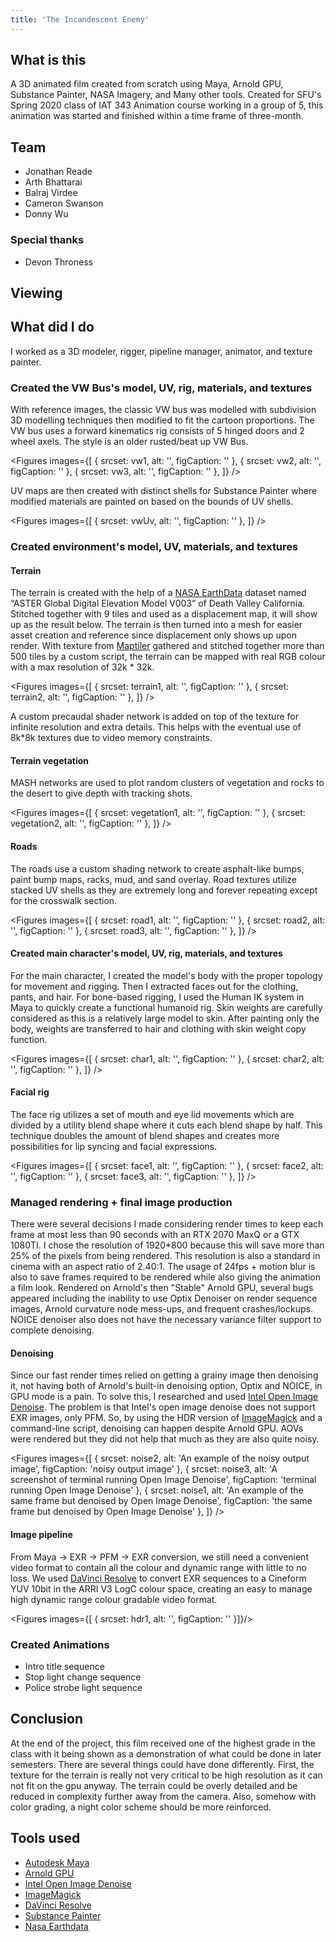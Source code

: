 ```yaml
---
title: 'The Incandescent Enemy'
---
```


<script context="module">
  import img from "$lib/images/the-incandescent-enemy/cover.png?srcset";
  export const cover = img;

  export const load = () => ({props: {cover: cover}});
</script>

<script>
  import YoutubeEmbed from "$lib/components/YoutubeEmbed.svelte";
  import Image from "$lib/components/Image.svelte";
  import Figures from "$lib/components/Figures.svelte";

  import char1 from "$lib/images/the-incandescent-enemy/char-1.png?srcset";
  import char2 from "$lib/images/the-incandescent-enemy/char-2.png?srcset";
  import face1 from "$lib/images/the-incandescent-enemy/face-1.png?srcset";
  import face2 from "$lib/images/the-incandescent-enemy/face-2.png?srcset";
  import face3 from "$lib/images/the-incandescent-enemy/face-3.png?srcset";
  import face4 from "$lib/images/the-incandescent-enemy/face-4.png?srcset";
  import hdr1 from "$lib/images/the-incandescent-enemy/hdr-1.png?srcset";
  import noise1 from "$lib/images/the-incandescent-enemy/noise-1.png?srcset";
  import noise2 from "$lib/images/the-incandescent-enemy/noise-2.png?srcset";
  import noise3 from "$lib/images/the-incandescent-enemy/noise-3.png?srcset";
  import road1 from "$lib/images/the-incandescent-enemy/road-1.png?srcset";
  import road2 from "$lib/images/the-incandescent-enemy/road-2.png?srcset";
  import road3 from "$lib/images/the-incandescent-enemy/road-3.png?srcset";
  import terrain1 from "$lib/images/the-incandescent-enemy/terrain-1.jpg?srcset";
  import terrain2 from "$lib/images/the-incandescent-enemy/terrain-2.png?srcset";
  import vegetation1 from "$lib/images/the-incandescent-enemy/vegetation-1.png?srcset";
  import vegetation2 from "$lib/images/the-incandescent-enemy/vegetation-2.png?srcset";
  import vw1 from "$lib/images/the-incandescent-enemy/vw-1.jpg?srcset";
  import vw2 from "$lib/images/the-incandescent-enemy/vw-2.jpg?srcset";
  import vw3 from "$lib/images/the-incandescent-enemy/vw-3.jpg?srcset";
  import vwUv from "$lib/images/the-incandescent-enemy/vw-uv.jpg?srcset";

</script>

## What is this

A 3D animated film created from scratch using Maya, Arnold GPU, Substance Painter, NASA Imagery, and
Many other tools. Created for SFU's Spring 2020 class of IAT 343 Animation course working in a group
of 5, this animation was started and finished within a time frame of three-month.

## Team

- Jonathan Reade
- Arth Bhattarai
- Balraj Virdee
- Cameron Swanson
- Donny Wu

### Special thanks

- Devon Throness

## Viewing

<YoutubeEmbed code="_dXtt6MLA2A" aspect="12/5"/>

## What did I do

I worked as a 3D modeler, rigger, pipeline manager, animator, and texture painter.

### Created the VW Bus's model, UV, rig, materials, and textures

With reference images, the classic VW bus was modelled with subdivision 3D modelling techniques then
modified to fit the cartoon proportions. The VW bus uses a forward kinematics rig consists of 5
hinged doors and 2 wheel axels. The style is an older rusted/beat up VW Bus.

<!-- prettier-ignore -->
<Figures
  images={[
    {
      srcset: vw1,
      alt: '',
      figCaption: ''
    },
    {
      srcset: vw2,
      alt: '',
      figCaption: ''
    },
    {
      srcset: vw3,
      alt: '',
      figCaption: ''
    },
  ]}
/>

UV maps are then created with distinct shells for Substance Painter where modified materials are
painted on based on the bounds of UV shells.

<!-- prettier-ignore -->
<Figures
  images={[
    {
      srcset: vwUv,
      alt: '',
      figCaption: ''
    },
  ]}
/>

### Created environment's model, UV, materials, and textures

#### Terrain

The terrain is created with the help of a [NASA EarthData](https://earthdata.nasa.gov/) dataset
named “ASTER Global Digital Elevation Model V003” of Death Valley California. Stitched together with
9 tiles and used as a displacement map, it will show up as the result below. The terrain is then
turned into a mesh for easier asset creation and reference since displacement only shows up upon
render. With texture from [Maptiler](https://cloud.maptiler.com/) gathered and stitched together
more than 500 tiles by a custom script, the terrain can be mapped with real RGB colour with a max
resolution of 32k \* 32k.

<!-- prettier-ignore -->
<Figures
  images={[
    {
      srcset: terrain1,
      alt: '',
      figCaption: ''
    },
    {
      srcset: terrain2,
      alt: '',
      figCaption: ''
    },
  ]}
/>

A custom precaudal shader network is added on top of the texture for infinite resolution and extra
details. This helps with the eventual use of 8k\*8k textures due to video memory constraints.

#### Terrain vegetation

MASH networks are used to plot random clusters of vegetation and rocks to the desert to give depth
with tracking shots.

<!-- prettier-ignore -->
<Figures
  images={[
    {
      srcset: vegetation1,
      alt: '',
      figCaption: ''
    },
    {
      srcset: vegetation2,
      alt: '',
      figCaption: ''
    },
  ]}
/>

#### Roads

The roads use a custom shading network to create asphalt-like bumps, paint bump maps, racks, mud,
and sand overlay. Road textures utilize stacked UV shells as they are extremely long and forever
repeating except for the crosswalk section.

<!-- prettier-ignore -->
<Figures
  images={[
    {
      srcset: road1,
      alt: '',
      figCaption: ''
    },
    {
      srcset: road2,
      alt: '',
      figCaption: ''
    },
    {
      srcset: road3,
      alt: '',
      figCaption: ''
    },
  ]}
/>

#### Created main character's model, UV, rig, materials, and textures

For the main character, I created the model's body with the proper topology for movement and
rigging. Then I extracted faces out for the clothing, pants, and hair. For bone-based rigging, I
used the Human IK system in Maya to quickly create a functional humanoid rig. Skin weights are
carefully considered as this is a relatively large model to skin. After painting only the body,
weights are transferred to hair and clothing with skin weight copy function.

<!-- prettier-ignore -->
<Figures
  images={[
    {
      srcset: char1,
      alt: '',
      figCaption: ''
    },
    {
      srcset: char2,
      alt: '',
      figCaption: ''
    },
  ]}
/>

#### Facial rig

The face rig utilizes a set of mouth and eye lid movements which are divided by a utility blend
shape where it cuts each blend shape by half. This technique doubles the amount of blend shapes and
creates more possibilities for lip syncing and facial expressions.

<!-- prettier-ignore -->
<Figures
  images={[
    {
      srcset: face1,
      alt: '',
      figCaption: ''
    },
    {
      srcset: face2,
      alt: '',
      figCaption: ''
    },
    {
      srcset: face3,
      alt: '',
      figCaption: ''
    },
  ]}
/>

### Managed rendering + final image production

There were several decisions I made considering render times to keep each frame at most less than 90
seconds with an RTX 2070 MaxQ or a GTX 1080TI. I chose the resolution of 1920\*800 because this will
save more than 25% of the pixels from being rendered. This resolution is also a standard in cinema
with an aspect ratio of 2.40:1. The usage of 24fps + motion blur is also to save frames required to
be rendered while also giving the animation a film look. Rendered on Arnold's then "Stable" Arnold
GPU, several bugs appeared including the inability to use Optix Denoiser on render sequence images,
Arnold curvature node mess-ups, and frequent crashes/lockups. NOICE denoiser also does not have the
necessary variance filter support to complete denoising.

#### Denoising

Since our fast render times relied on getting a grainy image then denoising it, not having both of
Arnold's built-in denoising option, Optix and NOICE, in GPU mode is a pain. To solve this, I
researched and used [Intel Open Image Denoise](https://www.openimagedenoise.org/). The problem is
that Intel's open image denoise does not support EXR images, only PFM. So, by using the HDR version
of [ImageMagick](https://imagemagick.org/index.php) and a command-line script, denoising can happen
despite Arnold GPU. AOVs were rendered but they did not help that much as they are also quite noisy.

<!-- prettier-ignore -->
<Figures
  images={[
    {
      srcset: noise2,
      alt: 'An example of the noisy output image',
      figCaption: 'noisy output image'
    },
    {
      srcset: noise3,
      alt: 'A screenshot of terminal running Open Image Denoise',
      figCaption: 'terminal running Open Image Denoise'
    },
    {
      srcset: noise1,
      alt: 'An example of the same frame but denoised by Open Image Denoise',
      figCaption: 'the same frame but denoised by Open Image Denoise'
    },
  ]}
/>

#### Image pipeline

From Maya → EXR → PFM → EXR conversion, we still need a convenient video format to contain all the
colour and dynamic range with little to no loss. We used
[DaVinci Resolve](https://www.blackmagicdesign.com/products/davinciresolve/) to convert EXR
sequences to a Cineform YUV 10bit in the ARRI V3 LogC colour space, creating an easy to manage high
dynamic range colour gradable video format.

<Figures images={[ { srcset: hdr1, alt: '', figCaption: '' }]}/>

### Created Animations

- Intro title sequence
- Stop light change sequence
- Police strobe light sequence

## Conclusion

At the end of the project, this film received one of the highest grade in the class with it being
shown as a demonstration of what could be done in later semesters. There are several things could
have done differently. First, the texture for the terrain is really not very critical to be high
resolution as it can not fit on the gpu anyway. The terrain could be overly detailed and be reduced
in complexity further away from the camera. Also, somehow with color grading, a night color scheme
should be more reinforced.

## Tools used

- [Autodesk Maya](https://www.autodesk.com/products/maya/overview)
- [Arnold GPU](https://docs.arnoldrenderer.com/display/A5AFMUG/Getting+Started+with+Arnold+GPU)
- [Intel Open Image Denoise](https://www.openimagedenoise.org/)
- [ImageMagick](https://imagemagick.org/index.php)
- [DaVinci Resolve](https://www.blackmagicdesign.com/products/davinciresolve/)
- [Substance Painter](https://www.substance3d.com/products/substance-painter/)
- [Nasa Earthdata](https://earthdata.nasa.gov/)
